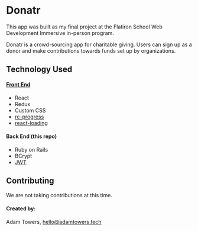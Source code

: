 # Donatr

This app was built as my final project at the Flatiron School Web Development Immersive in-person program.

Donatr is a crowd-sourcing app for charitable giving. Users can sign up as a donor and make contributions towards funds set up by organizations.

## Technology Used

#### [Front End](https://github.com/AdamTowers/donatr-front-end)
- React
- Redux
- Custom CSS
- [rc-progress](https://www.npmjs.com/package/rc-progress)
- [react-loading](https://www.npmjs.com/package/react-loading)

#### Back End (this repo)
- Ruby on Rails
- BCrypt
- [JWT](https://jwt.io/)

## Contributing

We are not taking contributions at this time.

#### Created by:
Adam Towers, hello@adamtowers.tech

